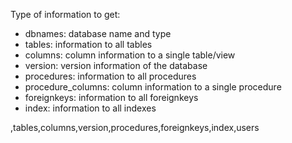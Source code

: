 Type of information to get:
- dbnames: database name and type
- tables: information to all tables
- columns: column information to a single table/view
- version: version information of the database
- procedures: information to all procedures
- procedure_columns: column information to a single procedure
- foreignkeys: information to all foreignkeys
- index: information to all indexes

,tables,columns,version,procedures,foreignkeys,index,users


